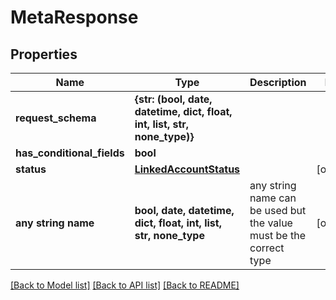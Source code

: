 # MetaResponse


## Properties
Name | Type | Description | Notes
------------ | ------------- | ------------- | -------------
**request_schema** | **{str: (bool, date, datetime, dict, float, int, list, str, none_type)}** |  | 
**has_conditional_fields** | **bool** |  | 
**status** | [**LinkedAccountStatus**](LinkedAccountStatus.md) |  | [optional] 
**any string name** | **bool, date, datetime, dict, float, int, list, str, none_type** | any string name can be used but the value must be the correct type | [optional]

[[Back to Model list]](../README.md#documentation-for-models) [[Back to API list]](../README.md#documentation-for-api-endpoints) [[Back to README]](../README.md)


